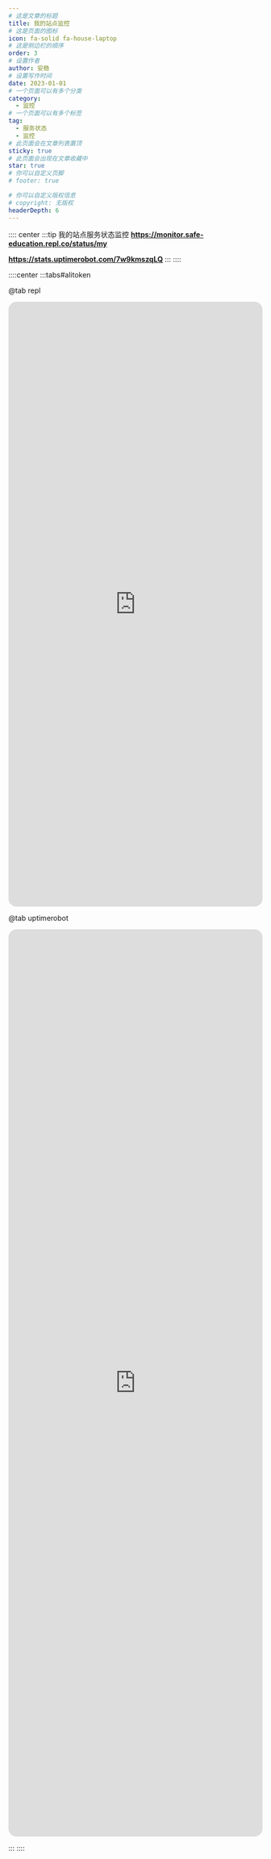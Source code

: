```yaml
---
# 这是文章的标题
title: 我的站点监控
# 这是页面的图标
icon: fa-solid fa-house-laptop
# 这是侧边栏的顺序
order: 3
# 设置作者
author: 安稳
# 设置写作时间
date: 2023-01-01
# 一个页面可以有多个分类
category:
  - 监控
# 一个页面可以有多个标签
tag:
  - 服务状态
  - 监控
# 此页面会在文章列表置顶
sticky: true
# 此页面会出现在文章收藏中
star: true
# 你可以自定义页脚
# footer: true

# 你可以自定义版权信息
# copyright: 无版权
headerDepth: 6
---
```


<!-- 你可以通过设置页面的 Frontmatter，在页面禁用功能与布局。 -->

<!-- more -->


:::: center
:::tip 我的站点服务状态监控
**https://monitor.safe-education.repl.co/status/my**

**https://stats.uptimerobot.com/7w9kmszqLQ**
:::
::::

::::center
:::tabs#alitoken

@tab repl

<iframe src="https://repl.izyt.cc/status/my" name="iframe_a" scrolling="yes" frameborder="0" width="100%" height="1200" style="scrolling: no;1px solid #ccc; border-radius: 16px;"></iframe>

@tab uptimerobot

<iframe src="https://uptime.izyt.cc/" name="iframe_a" scrolling="yes" frameborder="0" width="100%" height="1800" style="scrolling: no;1px solid #ccc; border-radius: 16px;"></iframe>

:::
::::